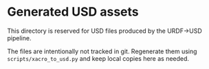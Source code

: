 # Generated USD assets

This directory is reserved for USD files produced by the URDF→USD pipeline.

The files are intentionally not tracked in git. Regenerate them using `scripts/xacro_to_usd.py` and keep local copies here as needed.
